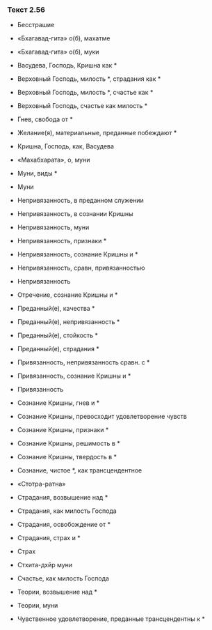 ### Текст 2.56

- Бесстрашие

- «Бхагавад-гита» о(б), махатме

- «Бхагавад-гита» о(б), муки

- Васудева, Господь, Кришна как *

- Верховный Господь, милость *, страдания как *

- Верховный Господь, милость *, счастье как *

- Верховный Господь, счастье как милость *

- Гнев, свобода от *

- Желание(я), материальные, преданные побеждают *

- Кришна, Господь, как, Васудева

- «Махабхарата», о, муни

- Муни, виды *

- Муни

- Непривязанность, в преданном служении

- Непривязанность, в сознании Кришны

- Непривязанность, муни

- Непривязанность, признаки *

- Непривязанность, сознание Кришны и *

- Непривязанность, сравн, привязанностью

- Непривязанность

- Отречение, сознание Кришны и *

- Преданный(е), качества *

- Преданный(е), непривязанность *

- Преданный(е), стойкость *

- Преданный(е), страдания *

- Привязанность, непривязанность сравн. с *

- Привязанность, сознание Кришны и *

- Привязанность

- Сознание Кришны, гнев и *

- Сознание Кришны, превосходит удовлетворение чувств

- Сознание Кришны, признаки *

- Сознание Кришны, решимость в *

- Сознание Кришны, твердость в *

- Сознание, чистое *, как трансцендентное

- «Стотра-ратна»

- Страдания, возвышение над *

- Страдания, как милость Господа

- Страдания, освобождение от *

- Страдания, страх и *

- Страх

- Стхита-дхйр муни

- Счастье, как милость Господа

- Теории, возвышение над *

- Теории, муни

- Чувственное удовлетворение, преданные трансцендентны к *
	
